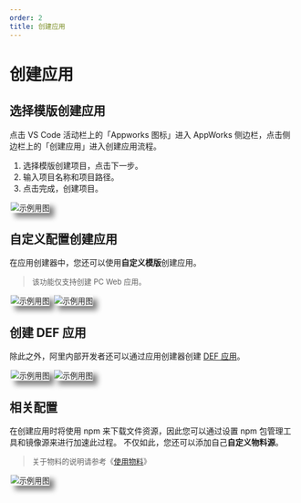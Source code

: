 ```yaml
---
order: 2
title: 创建应用
---
```


# 创建应用

## 选择模版创建应用

点击 VS Code 活动栏上的「Appworks 图标」进入 AppWorks 侧边栏，点击侧边栏上的「创建应用」进入创建应用流程。

1. 选择模版创建项目，点击下一步。
2. 输入项目名称和项目路径。
3. 点击完成，创建项目。

<img src="https://img.alicdn.com/imgextra/i3/O1CN011fIOD21fEb2aKShWh_!!6000000003975-1-tps-1220-942.gif" alt="示例用图" style="transform: scale(.95, .95); box-shadow: 8px 8px 10px gray;border-radius:1%;"  />

## 自定义配置创建应用

在应用创建器中，您还可以使用**自定义模版**创建应用。

> <font size=2>该功能仅支持创建 PC Web 应用。</font>

<img src="https://img.alicdn.com/imgextra/i1/O1CN01LIZ7Y422CWPJeBjdH_!!6000000007084-2-tps-1276-811.png" alt="示例用图" style="transform: scale(.95, .95); box-shadow: 8px 8px 10px gray;border-radius:1%;"  />

<img src="https://img.alicdn.com/imgextra/i3/O1CN01DHzEqy1heowyAmiVB_!!6000000004303-2-tps-2722-1488.png" alt="示例用图" style="transform: scale(.95, .95); box-shadow: 8px 8px 10px gray;border-radius:1%;"  />

## 创建 DEF 应用

除此之外，阿里内部开发者还可以通过应用创建器创建 [DEF 应用](https://work.def.alibaba-inc.com/doc)。

<img src="https://img.alicdn.com/imgextra/i3/O1CN01W3AdVO1ptUZ90tdsZ_!!6000000005418-2-tps-2198-1536.png" alt="示例用图" style="transform: scale(.95, .95); box-shadow: 8px 8px 10px gray;border-radius:1%;"  />


<img src="https://img.alicdn.com/imgextra/i4/O1CN01peRcdw1EODjgGSEsK_!!6000000000341-2-tps-2198-1536.png" alt="示例用图" style="transform: scale(.95, .95); box-shadow: 8px 8px 10px gray;border-radius:1%;"  />

## 相关配置

在创建应用时将使用 npm 来下载文件资源，因此您可以通过设置 npm 包管理工具和镜像源来进行加速此过程。
不仅如此，您还可以添加自己**自定义物料源**。 

> <font size=2>关于物料的说明请参考《[使用物料](/pack/basic/materials)》</font>

<img src="https://img.alicdn.com/imgextra/i2/O1CN01oZ51VM21WqMpQGDEM_!!6000000006993-0-tps-1350-844.jpg" alt="示例用图" style="transform: scale(.95, .95); box-shadow: 8px 8px 10px gray;border-radius:1%;"  />


